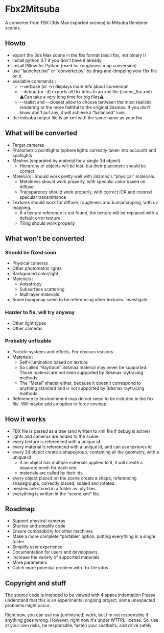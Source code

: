 # Fbx2Mitsuba

A converter from FBX (3ds Max exported scenes) to Mitsuba Renderer scenes.

## Howto

- export the 3ds Max scene in the fbx format (ascii fbx, not binary !)
- install python 3.7 if you don't have it already
- install Pillow for Python (used for roughness map conversion)
- use “launcher.bat” or “converter.py” by drag-and-dropping your fbx file on it.
- available commands :
	- --verbose (or -v) displays more info about conversion
	- --debug (or -d) exports all fbx infos to an xml file (scene_fbx.xml) ⚠️Can take a very long time for big files⚠️
 	- --realist and --closest allow to choose between the most realistic rendering or the more faithful to the original 3dsmax. If you don't know don't put any, it will achieve a “balanced” look
- the mitsuba output file is an xml with the same name as your fbx.

## What will be converted

- Target cameras
- Photometric pointlights (sphere lights correctly taken into account) and spotlights
- Meshes (separated by material for a single 3d object)
	- Hierarchy of objects will be lost, but their placement should be correct
- Materials : Should work pretty well with 3dsmax's “physical” materials.
	- Metalness should work properly, with specular color based on diffuse
	- Transparency should work properly, with correct IOR and colored specular transmittance
- Textures should work for diffuse, roughness and bumpmapping, with uv mapping.
	- If a texture reference is not found, the texture will be replaced with a default error texture
	- Tiling should work properly

## What won't be converted

### Should be fixed soon

- Physical cameras
- Other photometric lights
- Background color/light
- Materials :
	- Anisotropy
	- Subsurface scattering
	- Multilayer materials
- Some bumpmap seem to be referencing other textures. Investigate.

### Harder to fix, will try anyway

- Other light types
- Other cameras

### Probably unfixable

- Particle systems and effects. For obvious reasons.
- Materials :
	- Self-illumination based on texture
	- So called “Raytrace” 3dsmax material may never be supported. Those material are not even supported by 3dsmax raytracing methods.
	- The “Metal” shader either, because it doesn't correspond to anything standard and is not supported by 3dsmax raytracing methods.
- Reference to environnment map do not seem to be included in the fbx file. Will maybe add an option to force envmap.


## How it works

- FBX file is parsed as a tree (and written to xml file if debug is active)
- lights and cameras are added to the scene
- every texture is referenced with a unique id
- every material is referenced with a unique id, and can use textures id
- every 3d object create a shapegroup, containing all the geometry, with a unique id
	- if an object has multiple materials applied to it, it will create a separate mesh for each one
	- materials are called by their ids
- every object placed on the scene create a shape, referencing shapegroups, correctly placed, scaled and rotated.
- meshes are stored in a folder as .ply files.
- everything is written in the “scene.xml” file.

## Roadmap

- Support physical cameras
- Shorten and simplify code
- Ensure compatibility for other machines
- Make a more complete “portable” option, putting everything in a single folder
- Simplify user experience
- Documentation for users and developpers
- Increase the variety of supported materials
- More parameters
- Catch more potential problem with fbx file infos

## Copyright and stuff

The source code is intended to be viewed with 4 space indentation
Please understand that this is an experimental ongoing project, some unexpected problems might occur.

Right now, you can use my (unfinished) work, but i'm not responsible if anything goes wrong.
However, right now it's under WTFPL license.
So, use at your own risks, be responsible, fasten your seatbelts, and drive safely.
